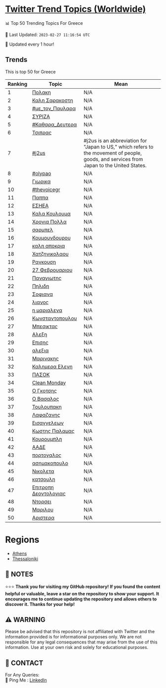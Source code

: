 [Twitter Trend Topics (Worldwide)](https://github.com/ErcinDedeoglu/Twitter-Trend-Topics)
==========


📊 Top 50 Trending Topics For Greece

📆 Last Updated: `2023-02-27 11:16:54 UTC`

🔧 Updated every 1 hour!


## Trends

This is top 50 for Greece

| Ranking | Topic | Mean |
| ------- | ------------ | ------------ |
| 1 | [Πολακη](http://twitter.com/search?q=%ce%a0%ce%bf%ce%bb%ce%b1%ce%ba%ce%b7) | N/A |
| 2 | [Καλη Σαρακοστη](http://twitter.com/search?q=%ce%9a%ce%b1%ce%bb%ce%b7+%ce%a3%ce%b1%cf%81%ce%b1%ce%ba%ce%bf%cf%83%cf%84%ce%b7) | N/A |
| 3 | [#με_τον_Παυλαρα](http://twitter.com/search?q=%23%ce%bc%ce%b5_%cf%84%ce%bf%ce%bd_%ce%a0%ce%b1%cf%85%ce%bb%ce%b1%cf%81%ce%b1) | N/A |
| 4 | [ΣΥΡΙΖΑ](http://twitter.com/search?q=%ce%a3%ce%a5%ce%a1%ce%99%ce%96%ce%91) | N/A |
| 5 | [#Καθαρα_Δευτερα](http://twitter.com/search?q=%23%ce%9a%ce%b1%ce%b8%ce%b1%cf%81%ce%b1_%ce%94%ce%b5%cf%85%cf%84%ce%b5%cf%81%ce%b1) | N/A |
| 6 | [Τσιπρας](http://twitter.com/search?q=%ce%a4%cf%83%ce%b9%cf%80%cf%81%ce%b1%cf%82) | N/A |
| 7 | [#j2us](http://twitter.com/search?q=%23j2us) | #j2us is an abbreviation for "Japan to US," which refers to the movement of people, goods, and services from Japan to the United States. |
| 8 | [#olypao](http://twitter.com/search?q=%23olypao) | N/A |
| 9 | [Γιωρικα](http://twitter.com/search?q=%ce%93%ce%b9%cf%89%cf%81%ce%b9%ce%ba%ce%b1) | N/A |
| 10 | [#thevoicegr](http://twitter.com/search?q=%23thevoicegr) | N/A |
| 11 | [Παππα](http://twitter.com/search?q=%ce%a0%ce%b1%cf%80%cf%80%ce%b1) | N/A |
| 12 | [ΕΣΗΕΑ](http://twitter.com/search?q=%ce%95%ce%a3%ce%97%ce%95%ce%91) | N/A |
| 13 | [Καλα Κουλουμα](http://twitter.com/search?q=%ce%9a%ce%b1%ce%bb%ce%b1+%ce%9a%ce%bf%cf%85%ce%bb%ce%bf%cf%85%ce%bc%ce%b1) | N/A |
| 14 | [Χρονια Πολλα](http://twitter.com/search?q=%ce%a7%cf%81%ce%bf%ce%bd%ce%b9%ce%b1+%ce%a0%ce%bf%ce%bb%ce%bb%ce%b1) | N/A |
| 15 | [σαρμπελ](http://twitter.com/search?q=%cf%83%ce%b1%cf%81%ce%bc%cf%80%ce%b5%ce%bb) | N/A |
| 16 | [Κουμουνδουρου](http://twitter.com/search?q=%ce%9a%ce%bf%cf%85%ce%bc%ce%bf%cf%85%ce%bd%ce%b4%ce%bf%cf%85%cf%81%ce%bf%cf%85) | N/A |
| 17 | [καλη αποκρια](http://twitter.com/search?q=%ce%ba%ce%b1%ce%bb%ce%b7+%ce%b1%cf%80%ce%bf%ce%ba%cf%81%ce%b9%ce%b1) | N/A |
| 18 | [Χατζηνικολαου](http://twitter.com/search?q=%ce%a7%ce%b1%cf%84%ce%b6%ce%b7%ce%bd%ce%b9%ce%ba%ce%bf%ce%bb%ce%b1%ce%bf%cf%85) | N/A |
| 19 | [Ραγκουση](http://twitter.com/search?q=%ce%a1%ce%b1%ce%b3%ce%ba%ce%bf%cf%85%cf%83%ce%b7) | N/A |
| 20 | [27 Φεβρουαριου](http://twitter.com/search?q=27+%ce%a6%ce%b5%ce%b2%cf%81%ce%bf%cf%85%ce%b1%cf%81%ce%b9%ce%bf%cf%85) | N/A |
| 21 | [Παναγιωτης](http://twitter.com/search?q=%ce%a0%ce%b1%ce%bd%ce%b1%ce%b3%ce%b9%cf%89%cf%84%ce%b7%cf%82) | N/A |
| 22 | [Πηλιδη](http://twitter.com/search?q=%ce%a0%ce%b7%ce%bb%ce%b9%ce%b4%ce%b7) | N/A |
| 23 | [Σοφιανα](http://twitter.com/search?q=%ce%a3%ce%bf%cf%86%ce%b9%ce%b1%ce%bd%ce%b1) | N/A |
| 24 | [λιανος](http://twitter.com/search?q=%ce%bb%ce%b9%ce%b1%ce%bd%ce%bf%cf%82) | N/A |
| 25 | [η μαριαλενα](http://twitter.com/search?q=%ce%b7+%ce%bc%ce%b1%cf%81%ce%b9%ce%b1%ce%bb%ce%b5%ce%bd%ce%b1) | N/A |
| 26 | [Κωνσταντοπουλου](http://twitter.com/search?q=%ce%9a%cf%89%ce%bd%cf%83%cf%84%ce%b1%ce%bd%cf%84%ce%bf%cf%80%ce%bf%cf%85%ce%bb%ce%bf%cf%85) | N/A |
| 27 | [Μπεσικτας](http://twitter.com/search?q=%ce%9c%cf%80%ce%b5%cf%83%ce%b9%ce%ba%cf%84%ce%b1%cf%82) | N/A |
| 28 | [Αλεξη](http://twitter.com/search?q=%ce%91%ce%bb%ce%b5%ce%be%ce%b7) | N/A |
| 29 | [Επισης](http://twitter.com/search?q=%ce%95%cf%80%ce%b9%cf%83%ce%b7%cf%82) | N/A |
| 30 | [αλεξια](http://twitter.com/search?q=%ce%b1%ce%bb%ce%b5%ce%be%ce%b9%ce%b1) | N/A |
| 31 | [Μαρινακης](http://twitter.com/search?q=%ce%9c%ce%b1%cf%81%ce%b9%ce%bd%ce%b1%ce%ba%ce%b7%cf%82) | N/A |
| 32 | [Καλημερα Ελενη](http://twitter.com/search?q=%ce%9a%ce%b1%ce%bb%ce%b7%ce%bc%ce%b5%cf%81%ce%b1+%ce%95%ce%bb%ce%b5%ce%bd%ce%b7) | N/A |
| 33 | [ΠΑΣΟΚ](http://twitter.com/search?q=%ce%a0%ce%91%ce%a3%ce%9f%ce%9a) | N/A |
| 34 | [Clean Monday](http://twitter.com/search?q=Clean+Monday) | N/A |
| 35 | [Ο Γκοτσης](http://twitter.com/search?q=%ce%9f+%ce%93%ce%ba%ce%bf%cf%84%cf%83%ce%b7%cf%82) | N/A |
| 36 | [Ο Βασαλος](http://twitter.com/search?q=%ce%9f+%ce%92%ce%b1%cf%83%ce%b1%ce%bb%ce%bf%cf%82) | N/A |
| 37 | [Τουλουπακη](http://twitter.com/search?q=%ce%a4%ce%bf%cf%85%ce%bb%ce%bf%cf%85%cf%80%ce%b1%ce%ba%ce%b7) | N/A |
| 38 | [Λαφαζανης](http://twitter.com/search?q=%ce%9b%ce%b1%cf%86%ce%b1%ce%b6%ce%b1%ce%bd%ce%b7%cf%82) | N/A |
| 39 | [Εισαγγελεων](http://twitter.com/search?q=%ce%95%ce%b9%cf%83%ce%b1%ce%b3%ce%b3%ce%b5%ce%bb%ce%b5%cf%89%ce%bd) | N/A |
| 40 | [Κωστης Παλαμας](http://twitter.com/search?q=%ce%9a%cf%89%cf%83%cf%84%ce%b7%cf%82+%ce%a0%ce%b1%ce%bb%ce%b1%ce%bc%ce%b1%cf%82) | N/A |
| 41 | [Κουρουμπλη](http://twitter.com/search?q=%ce%9a%ce%bf%cf%85%cf%81%ce%bf%cf%85%ce%bc%cf%80%ce%bb%ce%b7) | N/A |
| 42 | [ΑΑΔΕ](http://twitter.com/search?q=%ce%91%ce%91%ce%94%ce%95) | N/A |
| 43 | [πορτογαλος](http://twitter.com/search?q=%cf%80%ce%bf%cf%81%cf%84%ce%bf%ce%b3%ce%b1%ce%bb%ce%bf%cf%82) | N/A |
| 44 | [ασημακοπουλο](http://twitter.com/search?q=%ce%b1%cf%83%ce%b7%ce%bc%ce%b1%ce%ba%ce%bf%cf%80%ce%bf%cf%85%ce%bb%ce%bf) | N/A |
| 45 | [Νικολετα](http://twitter.com/search?q=%ce%9d%ce%b9%ce%ba%ce%bf%ce%bb%ce%b5%cf%84%ce%b1) | N/A |
| 46 | [κατσουλη](http://twitter.com/search?q=%ce%ba%ce%b1%cf%84%cf%83%ce%bf%cf%85%ce%bb%ce%b7) | N/A |
| 47 | [Επιτροπη Δεοντολογιας](http://twitter.com/search?q=%ce%95%cf%80%ce%b9%cf%84%cf%81%ce%bf%cf%80%ce%b7+%ce%94%ce%b5%ce%bf%ce%bd%cf%84%ce%bf%ce%bb%ce%bf%ce%b3%ce%b9%ce%b1%cf%82) | N/A |
| 48 | [Ντορσει](http://twitter.com/search?q=%ce%9d%cf%84%ce%bf%cf%81%cf%83%ce%b5%ce%b9) | N/A |
| 49 | [Μαριλου](http://twitter.com/search?q=%ce%9c%ce%b1%cf%81%ce%b9%ce%bb%ce%bf%cf%85) | N/A |
| 50 | [Αριστερα](http://twitter.com/search?q=%ce%91%cf%81%ce%b9%cf%83%cf%84%ce%b5%cf%81%ce%b1) | N/A |



# Regions

* [Athens](</Greece/Athens.md>)
* [Thessaloniki](</Greece/Thessaloniki.md>)



## 📝 NOTES

⭐⭐⭐ **Thank you for visiting my GitHub repository! If you found the content helpful or valuable, leave a star on the repository to show your support. It encourages me to continue updating the repository and allows others to discover it. Thanks for your help!**


## ⚠️ WARNING

Please be advised that this repository is not affiliated with Twitter and the information provided is for informational purposes only. We are not responsible for any legal consequences that may arise from the use of this information. Use at your own risk and solely for educational purposes.


## 📨 CONTACT

 For Any Queries:  
            🏓 Ping Me : [LinkedIn](https://www.linkedin.com/in/ercindedeoglu/)
